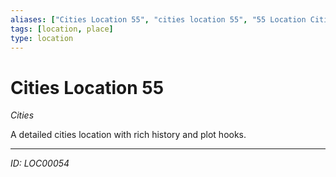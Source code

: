 ```yaml
---
aliases: ["Cities Location 55", "cities location 55", "55 Location Cities"]
tags: [location, place]
type: location
---
```


# Cities Location 55

*Cities*

A detailed cities location with rich history and plot hooks.

---
*ID: LOC00054*